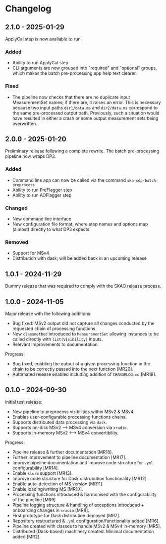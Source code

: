 # Changelog

## 2.1.0 - 2025-01-29

ApplyCal step is now available to run.

### Added

- Ability to run ApplyCal step
- CLI arguments are now grouped into "required" and "optional" groups, which makes the
  batch pre-processing app help text clearer.

### Fixed

- The pipeline now checks that there are no duplicate input MeasurementSet names; if there are,
  it raises an error. This is necessary because two input paths `dir1/data.ms` and `dir2/data.ms`
  correspond to the same pre-processed output path. Previously, such a situation would have
  resulted in either a crash or some output measurement sets being overwritten.


## 2.0.0 - 2025-01-20

Preliminary release following a complete rewrite. The batch pre-processing pipeline now wraps DP3.

### Added

- Command line app can now be called via the command `ska-sdp-batch-preprocess`
- Ability to run PreFlagger step
- Ability to run AOFlagger step

### Changed

- New command line interface
- New configuration file format, where step names and options map (almost) directly to what DP3 expects.

### Removed

- Support for MSv4
- Distribution with dask; will be added back in an upcoming release


## 1.0.1 - 2024-11-29

Dummy release that was required to comply with the SKAO release process.


## 1.0.0 - 2024-11-05

Major release with the following additions:

* Bug fixed: MSv2 output did not capture all changes conducted by the requested chain of processing functions.
* New `classmethod` introduced to `MeasurementSet` allowing instances to be called directly with `list[Visibility]` inputs.
* Relevant improvements to documentation.

Progress:

* Bug fixed, enabling the output of a given processing function in the chain to be correctly passed into the next function [MR20].
* Automated release enabled including addition of `CHANGELOG.md` [MR19].


## 0.1.0 - 2024-09-30

Initial test release:

* New pipeline to preprocess visibilities within MSv2 & MSv4.
* Enables user-configurable processing functions chains.
* Supports distributed data processing via `dask`.
* Supports on-disk MSv2 --> MSv4 conversion via `xradio`.
* Supports in-memory MSv2 <--> MSv4 convertibility. 


Progress:

* Pipeline release & further documentation [MR18].
* Further improvement to pipeline documentation [MR17].
* Improve pipeline documentation and improve code structure for `.yml` configurability [MR14].
* Enable `slurm` support [MR13].
* Improve code structure for Dask distrubution functionality [MR12].
* Enable auto-detection of MS version [MR11].
* Enable loading/writing MS [MR10].
* Processing functions introduced & harmonised with the configurability of the pipeline [MR9]
* Pipeline logging structure & handling of exceptions introduced + onboarding changes in `xradio` [MR8].
* First prototype for Dask distribution deployed [MR7].
* Repository restructured & `.yml` configuration/functionality added [MR6].
* Pipeline created with classes to handle MSv2 & MSv4 in-memory [MR5].
* Distributed (Dask-based) machinery created. Minimal documentation added [MR2].
